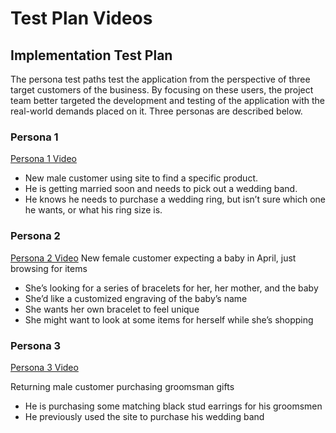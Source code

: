 # Test Plan Videos

## Implementation Test Plan
The persona test paths test the application from the perspective of three target customers of the business.  By focusing on these users, the project team better targeted the development and testing of the application with the real-world demands placed on it.  Three personas are described below.

### Persona 1
[Persona 1 Video](https://youtu.be/JTOYhzku-S0)
- New male customer using site to find a specific product.
- He is getting married soon and needs to pick out a wedding band.  
- He knows he needs to purchase a wedding ring, but isn’t sure which one he wants, or what his ring size is.

### Persona 2
[Persona 2 Video](https://youtu.be/M0GgMxB-N8o)
New female customer expecting a baby in April, just browsing for items
- She’s looking for a series of bracelets for her, her mother, and the baby
- She’d like a customized engraving of the baby’s name
- She wants her own bracelet to feel unique 
- She might want to look at some items for herself while she’s shopping

### Persona 3
[Persona 3 Video](https://youtu.be/N8nQjVFqV_g)

Returning male customer purchasing groomsman gifts
- He is purchasing some matching black stud earrings for his groomsmen
- He previously used the site to purchase his wedding band
